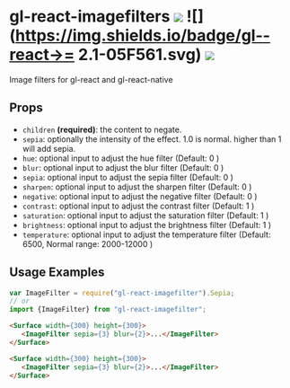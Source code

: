# gl-react-imagefilters ![](https://img.shields.io/npm/v/gl-react-imagefilters.svg) ![](https://img.shields.io/badge/gl--react->= 2.1-05F561.svg) ![](https://img.shields.io/badge/gl--react-dom%20%7C%20native-f90.svg)
Image filters for gl-react and gl-react-native

## Props

- `children` **(required)**: the content to negate.
- `sepia`: optionally the intensity of the effect. 1.0 is normal. higher than 1 will add sepia.
- `hue`: optional input to adjust the hue filter (Default: 0 )
- `blur`: optional input to adjust the blur filter (Default: 0 )
- `sepia`: optional input to adjust the sepia filter (Default: 0 )
- `sharpen`: optional input to adjust the sharpen filter (Default: 0 )
- `negative`: optional input to adjust the negative filter (Default: 0 )
- `contrast`: optional input to adjust the contrast filter (Default: 1 )
- `saturation`: optional input to adjust the saturation filter (Default: 1 )
- `brightness`: optional input to adjust the brightness filter (Default: 1 )
- `temperature`: optional input to adjust the temperature filter (Default: 6500, Normal range: 2000-12000 )

## Usage Examples

```js
var ImageFilter = require("gl-react-imagefilter").Sepia;
// or
import {ImageFilter} from "gl-react-imagefilter";
```

```html
<Surface width={300} height={300}>
   <ImageFilter sepia={3} blur={2}>...</ImageFilter>
</Surface>
```

```html
<Surface width={300} height={300}>
   <ImageFilter sepia={3} blur={2}>...</ImageFilter>
</Surface>
```
